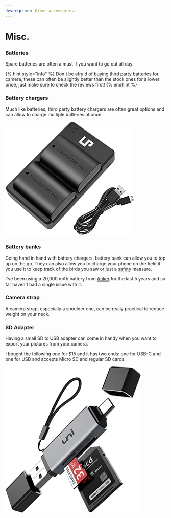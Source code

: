 ```yaml
---
description: Other accessories.
---
```


# Misc.

### Batteries

Spare batteries are often a must if you want to go out all day. 

{% hint style="info" %}
Don't be afraid of buying third party batteries for camera, these can often be slightly better than the stock ones for a lower price, just make sure to check the reviews first!
{% endhint %}

### Battery chargers

Much like batteries, third party battery chargers are often great options and can allow to charge multiple batteries at once.

![Dual battery charger](../.gitbook/assets/charger.jpg)

### Battery banks

Going hand in hand with battery chargers, battery bank can allow you to top up on the go. They can also allow you to charge your phone on the field if you use it to keep track of the birds you saw or just a [safety](../preparation/safety.md) measure.

I've been using a 20,000 mAh battery from [Anker](https://us.anker.com/) for the last 5 years and so far haven't had a single issue with it.

### Camera strap

A camera strap, especially a shoulder one, can be really practical to reduce weight on your neck.

### SD Adapter

Having a small SD to USB adapter can come in handy when you want to export your pictures from your camera. 

I bought the following one for $15 and it has two ends: one for USB-C and one for USB and accepts Micro SD and regular SD cards.

![](../.gitbook/assets/sdadapter.jpeg)


